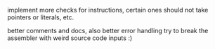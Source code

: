 implement more checks for instructions, certain ones should not take pointers or literals, etc.

better comments and docs, also better error handling
try to break the assembler with weird source code inputs :)

